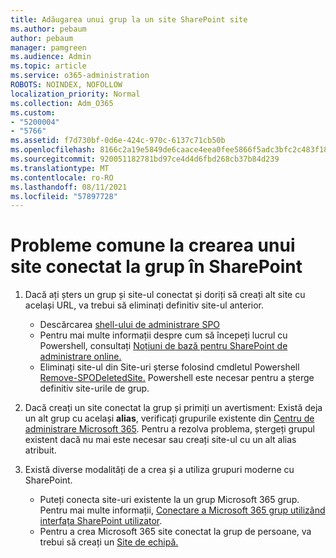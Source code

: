 ```yaml
---
title: Adăugarea unui grup la un site SharePoint site
ms.author: pebaum
author: pebaum
manager: pamgreen
ms.audience: Admin
ms.topic: article
ms.service: o365-administration
ROBOTS: NOINDEX, NOFOLLOW
localization_priority: Normal
ms.collection: Adm_O365
ms.custom:
- "5200004"
- "5766"
ms.assetid: f7d730bf-0d6e-424c-970c-6137c71cb50b
ms.openlocfilehash: 8166c2a19e5849de6caace4eea0fee5866f5adc3bfc2c483f18fc788c1bf2fa9
ms.sourcegitcommit: 920051182781bd97ce4d4d6fbd268cb37b84d239
ms.translationtype: MT
ms.contentlocale: ro-RO
ms.lasthandoff: 08/11/2021
ms.locfileid: "57897728"
---
```

# <a name="common-issues-when-creating-a-group-connected-site-in-sharepoint"></a>Probleme comune la crearea unui site conectat la grup în SharePoint

1. Dacă ați șters un grup și site-ul conectat și doriți să creați alt site cu același URL, va trebui să eliminați definitiv site-ul anterior.

   - Descărcarea [shell-ului de administrare SPO](https://support.office.com/article/introduction-to-the-sharepoint-online-management-shell-c16941c3-19b4-4710-8056-34c034493429)
   - Pentru mai multe informații despre cum să începeți lucrul cu Powershell, consultați [Noțiuni de bază pentru SharePoint de administrare online.](https://docs.microsoft.com/powershell/module/sharepoint-online/remove-sposite)
   - Eliminați site-ul din Site-uri șterse folosind cmdletul Powershell [Remove-SPODeletedSite.](https://docs.microsoft.com/powershell/module/sharepoint-online/remove-sposite?view=sharepoint-ps) Powershell este necesar pentru a șterge definitiv site-urile de grup.

1. Dacă creați un site conectat la grup și primiți un avertisment: Există deja un alt grup cu același **alias**, verificați grupurile existente din [Centru de administrare Microsoft 365](https://admin.microsoft.com/AdminPortal/Home#/groups). Pentru a rezolva problema, ștergeți grupul existent dacă nu mai este necesar sau creați site-ul cu un alt alias atribuit.

1. Există diverse modalități de a crea și a utiliza grupuri moderne cu SharePoint.

   - Puteți conecta site-uri existente la un grup Microsoft 365 grup. Pentru mai multe informații, [Conectare a Microsoft 365 grup utilizând interfața SharePoint utilizator](https://docs.microsoft.com/sharepoint/dev/transform/modernize-connect-to-office365-group#connect-an-office-365-group-using-the-sharepoint-user-interface).
   - Pentru a crea Microsoft 365 site conectat la grup de persoane, va trebui să creați un [Site de echipă.](https://admin.microsoft.com/sharepoint)
